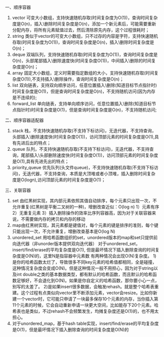 

一、顺序容器
1. vector 可变大小数组，支持快速随机存取(时间复杂度为O(1))，查询时间复杂度是O(n)，插入\删除时间复杂度是O(n)，添加一个新元素后，可能需要重新分配内存，将所有元素赋值过去，然后清除原先内存，这个过程很耗时；
2. string 类似于vector的可变大小数组，只不过存的内容是字符，支持快速随机存取(时间复杂度为O(1))，查询时间复杂度是O(n)，插入\删除时间复杂度是O(n)；
3. deque 双端队列，支持快速随机存取(时间复杂度为O(1))，查询时间复杂度是O(n)，头部尾部插入\删除速度快(时间复杂度O(1))，中间插入\删除的时间复杂度是O(n)；
4. array 固定大小数组，定义时需要指定数组的大小，支持快速随机存取(时间复杂度O(1)),不支持插入\删除操作，查询时间复杂度是O(n)；
5. list 双向链表，支持双向顺序访问，任意位置插入\删除(知道目标节点指针时)时间复杂度是O(1)，但是查询时间复杂度是O(n)，不支持随机访问(因为内存是不连续的);
6. forward_list 单向链表，支持单向顺序访问，任意位置插入\删除(知道目标节点指针时)时间复杂度是O(1)，但是查询时间复杂度是O(n)，不支持随机访问;

二、顺序容器适配器
1. stack 栈，不支持快速随机存取(不支持下标访问)，无迭代器，不支持查询，头部插入\删除速度快(时间复杂度O(1))，访问顶部元素的时间复杂度是O(1),具有先进后出的特点；
2. queue 队列，不支持快速随机存取(不支持下标访问)，无迭代器，不支持查询，尾部插入\头部删除速度快(时间复杂度O(1))，访问顶部元素的时间复杂度是O(1),具有先进先出的特点；
3. priority_queue 优先队列(头文件queue)，不支持快速随机存取(不支持下标访问)，无迭代器，不支持查询，本质是大顶堆或者小顶堆，插入删除时间复杂度是O(logn),访问顶部元素的时间复杂度是O(1)；


三、关联容器
1. set 由红黑树实现，其内部元素依照其值自动排序，每个元素只出现一次，不允许重复(红黑树是平衡二叉树的一种)，增删改查近似：O(log n)
	1）元素有序  2）无重复元素 3）插入删除操作的效率比序列容器高，因为对于关联容器来说，不需要做内存的拷贝和内存的移动
2. map由红黑树实现，其元素都是键值对，每个元素的键是排序的准则，每个键只能出现一次，不允许重复，增删改查基本是O(log N)
3. unordered_set 用哈希函数组织的set，unordered版本的map和set只提供前向迭代器（非unorder版本提供双向迭代器）
   对于unordered_set，insert/find/erase的平均复杂度是O(1), 但是最坏情况下插入删除查询的时间复杂度是O(N)的，这里N是指容器中元素数
   有两种情况会出现O(N)复杂度。
   1)是你的哈希函数太烂了，导致很多不同key元素的哈希值都相同，全是碰撞，这种情况复杂度会变成O(N)。但是这种情况一般不用担心，因为对于string以及int double之类的基本数据类型，都有默认的哈希函数，而且默认的哈希函数足够好，不会退化到O(N)。如果是你自定义的哈希函数，那你要小心一点，别写的太差了。
   2)是如果insert很多数据，会触发rehash。就是整个哈希表重建。这个过程有点类似向vector里不断添加元素，vector会resize。比如你新建一个vector时，它可能只申请了一块最多保存10个元素的内存，当你插入第11个元素的时候，它会自动重新申请一块更大空间，比如能存下20个元素。哈希表也是类似，不过rehash不会频繁发生，均摊复杂度还是O(1)的，也不用太担心。
4. 对于unordered_map，基于hash table实现，insert/find/erase的平均复杂度是O(1)，但是最坏情况下插入删除查询的时间复杂度是O(N)的
